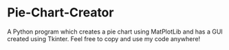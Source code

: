 # Pie-Chart-Creator

A Python program which creates a pie chart using MatPlotLib and has a GUI created using Tkinter. Feel free to copy and use my code anywhere!

